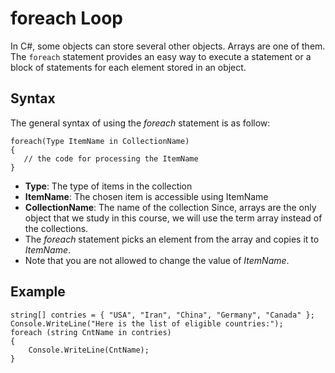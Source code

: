 # foreach Loop
In C#, some objects can store several other objects. Arrays are one of them. The `foreach` statement provides an easy way to execute a statement or a block of statements for each element stored in an object.

## Syntax
The general syntax of using the _foreach_ statement is as follow:
```
foreach(Type ItemName in CollectionName)
{
   // the code for processing the ItemName
}
```
- **Type**: The type of items in the collection
- **ItemName**: The chosen item is accessible using ItemName
- **CollectionName**: The name of the collection
Since, arrays are the only object that we study in this course, we will use the term array instead of the collections. 
- The _foreach_ statement picks an element from the array and copies it to _ItemName_.
- Note that you are not allowed to change the value of _ItemName_.

## Example
```
string[] contries = { "USA", "Iran", "China", "Germany", "Canada" };
Console.WriteLine("Here is the list of eligible countries:");
foreach (string CntName in contries)
{
    Console.WriteLine(CntName);
}
```
